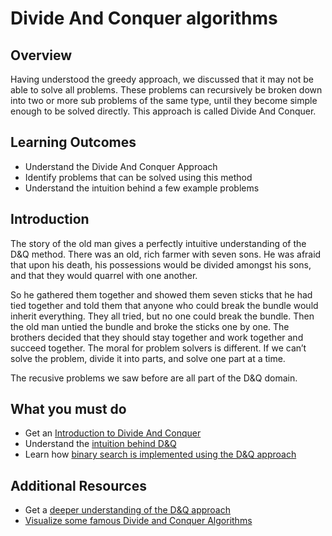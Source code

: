 # Divide And Conquer algorithms

## Overview

Having understood the greedy approach, we discussed that it may not be able to solve all problems. These problems can recursively be broken down into two or more sub problems of the same type, until they become simple enough to be solved directly. This approach is called Divide And Conquer.
## Learning Outcomes

- Understand the Divide And Conquer Approach
- Identify problems that can be solved using this method
- Understand the intuition behind a few example problems

## Introduction

The story of the old man gives a perfectly intuitive understanding of the D&Q method. There was an old, rich farmer with seven sons. He was afraid that upon his death, his possessions would be divided amongst his sons, and that they would quarrel with one another.

So he gathered them together and showed them seven sticks that he had tied together and told them
that anyone who could break the bundle would inherit everything. They all tried, but no one could
break the bundle. Then the old man untied the bundle and broke the sticks one by one. The brothers decided that they should stay together and work together and succeed together. The moral for problem solvers is different. If we can’t solve the problem, divide it into parts, and solve one part at a time.

The recusive problems we saw before are all part of the D&Q domain.
## What you must do
- Get an [Introduction to Divide And Conquer](https://developerinsider.co/introduction-to-divide-and-conquer-algorithm-design-paradigm/)
- Understand the [intuition behind D&Q](https://brilliant.org/wiki/divide-and-conquer/)
- Learn how  [binary search is implemented using the D&Q approach](https://www.geeksforgeeks.org/binary-search-in-javascript/)

## Additional Resources
- Get a [deeper understanding of the D&Q approach](https://medium.com/quick-code/algorithm-design-paradigms-divide-and-conquer-f11e3364bc4c)
- [Visualize some famous Divide and Conquer Algorithms](https://algorithm-visualizer.org/)
